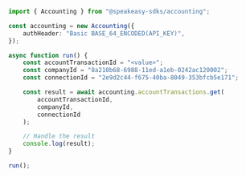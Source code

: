 <!-- Start SDK Example Usage [usage] -->
```typescript
import { Accounting } from "@speakeasy-sdks/accounting";

const accounting = new Accounting({
    authHeader: "Basic BASE_64_ENCODED(API_KEY)",
});

async function run() {
    const accountTransactionId = "<value>";
    const companyId = "8a210b68-6988-11ed-a1eb-0242ac120002";
    const connectionId = "2e9d2c44-f675-40ba-8049-353bfcb5e171";

    const result = await accounting.accountTransactions.get(
        accountTransactionId,
        companyId,
        connectionId
    );

    // Handle the result
    console.log(result);
}

run();

```
<!-- End SDK Example Usage [usage] -->